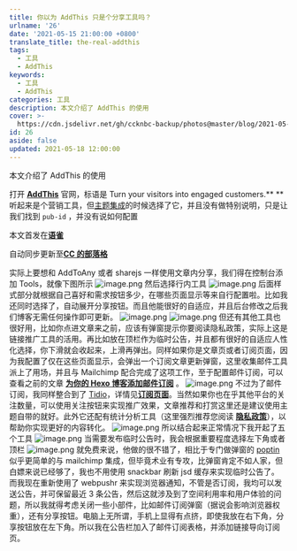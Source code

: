 ```yaml
---
title: 你以为 AddThis 只是个分享工具吗？
urlname: '26'
date: '2021-05-15 21:00:00 +0800'
translate_title: the-real-addthis
tags:
  - 工具
  - AddThis
keywords:
  - 工具
  - AddThis
categories: 工具
description: 本文介绍了 AddThis 的使用
cover: >-
  https://cdn.jsdelivr.net/gh/ccknbc-backup/photos@master/blog/2021-05-15~21-52-56.webp
id: 26
aside: false
updated: 2021-05-18 12:00:00
---
```


本文介绍了 AddThis 的使用

<!-- more -->

打开 [**AddThis**](https://www.addthis.com/) 官网，标语是 Turn your visitors into engaged customers.\*\* \*\*听起来是个营销工具，但[主题集成](https://butterfly.js.org/posts/ceeb73f/#分享)的时候选择了它，并且没有做特别说明，只是让我们找到 `pub-id` ，并没有说如何配置

本文首发在[**语雀**](https://www.yuque.com/ccknbc/blog/24)

自动同步更新至[**CC 的部落格**](https://blog.ccknbc.cc/posts/the-real-addthis)

实际上要想和 AddToAny 或者 sharejs 一样使用文章内分享，我们得在控制台添加 Tools，就像下图所示
![image.png](https://cdn.nlark.com/yuque/0/2021/png/8391407/1621142780727-b0ba0833-f60e-4a95-bb23-2875dd54c3c2.png#height=719&id=ue75333d4&margin=%5Bobject%20Object%5D&name=image.png&originHeight=719&originWidth=1036&originalType=binary&size=69605&status=done&style=none&width=1036)
然后选择行内工具
![image.png](https://cdn.nlark.com/yuque/0/2021/png/8391407/1621142848618-8ff7ab42-7118-4161-9da3-77319203967a.png#height=808&id=udf8793a9&margin=%5Bobject%20Object%5D&name=image.png&originHeight=808&originWidth=1269&originalType=binary&size=54618&status=done&style=none&width=1269)
后面样式部分就根据自己喜好和需求按钮多少，在哪些页面显示等来自行配置啦。比如我还同时选择了，自动展开分享按钮。而且他能很好的自适应，并且后台修改之后我们博客无需任何操作即可更新。
![image.png](https://cdn.nlark.com/yuque/0/2021/png/8391407/1621143046263-9f6aafa6-32f0-4ff6-85e4-be1b7e375617.png#height=56&id=uc42770eb&margin=%5Bobject%20Object%5D&name=image.png&originHeight=56&originWidth=1020&originalType=binary&size=9002&status=done&style=none&width=1020)
![image.png](https://cdn.nlark.com/yuque/0/2021/png/8391407/1621143097471-85b42c6c-3561-4348-a164-f312328a598c.png#height=60&id=u37bce032&margin=%5Bobject%20Object%5D&name=image.png&originHeight=60&originWidth=457&originalType=binary&size=5342&status=done&style=none&width=457)
但还有其他工具也很好用，比如你点进文章来之前，应该有弹窗提示你要阅读隐私政策，实际上这是链接推广工具的活用。再比如放在顶栏作为临时公告，并且都有很好的自适应人性化选择，你下滑就会收起来，上滑再弹出。同样如果你是文章页或者订阅页面，因为我配置了仅在这些页面显示，会弹出一个订阅文章更新弹窗，这里收集邮件工具派上了用场，并且与 Mailchimp 配合完成了这项工作，至于配置邮件订阅，可以查看之前的文章 [**为你的 Hexo 博客添加邮件订阅**](/posts/add-email-subscription-to-your-hexo-blog/) 。
![image.png](https://cdn.nlark.com/yuque/0/2021/png/8391407/1621144135285-b67842b1-b8c9-47a5-bf51-5bbe3e4953d5.png#height=780&id=u06f3186e&margin=%5Bobject%20Object%5D&name=image.png&originHeight=780&originWidth=422&originalType=binary&size=36857&status=done&style=none&width=422)
不过为了邮件订阅，我同样整合到了 [Tidio](https://www.tidio.com/)，详情见[**订阅页面**](/sub)。当然如果你也在乎其他平台的关注数量，可以使用关注按钮来实现推广效果，文章推荐和打赏这里还是建议使用主题自带的就好。此外它还配有统计分析工具（这里强烈推荐您阅读 [**隐私政策**](/privacy-policy)），以帮助你实现更好的内容转化。
![image.png](https://cdn.nlark.com/yuque/0/2021/png/8391407/1621143646876-ecadedf5-be33-4048-a8b9-a1591f3e8fe2.png#height=3898&id=ufa0dc4e3&margin=%5Bobject%20Object%5D&name=image.png&originHeight=3898&originWidth=1584&originalType=binary&size=279916&status=done&style=none&width=1584)
所以结合起来正常情况下我开起了五个工具
![image.png](https://cdn.nlark.com/yuque/0/2021/png/8391407/1621144000308-6da07ca0-5aad-421f-a711-ac1d00aeefd7.png#height=1004&id=uf5bf2d57&margin=%5Bobject%20Object%5D&name=image.png&originHeight=1004&originWidth=1579&originalType=binary&size=83395&status=done&style=none&width=1579)
当需要发布临时公告时，我会根据重要程度选择左下角或者顶栏
![image.png](https://cdn.nlark.com/yuque/0/2021/png/8391407/1621144072301-650ffe7c-8331-4bc4-ab8e-a8870f62dce1.png#height=405&id=uca0d9fc5&margin=%5Bobject%20Object%5D&name=image.png&originHeight=405&originWidth=1583&originalType=binary&size=32828&status=done&style=none&width=1583)
就免费来说，他做的很不错了，相比于专门做弹窗的 [poptin](https://www.poptin.com/blog/zh/create-mailchimp-pop-ups-grow-email-list/) 似乎更简单的与 mailchimp 集成，但毕竟术业有专攻，比弹窗肯定不如人家，但白嫖来说已经够了，我也不用使用 snackbar 刷新 jsd 缓存来实现临时公告了。
而我现在重新使用了 webpushr 来实现浏览器通知，不管是否订阅，我均可以发送公告，并可保留最近 3 条公告，然后这就涉及到了空间利用率和用户体验的问题，所以我就得考虑关闭一些小部件，比如邮件订阅弹窗（据说会影响浏览器权重），还有分享按钮。电脑上无所谓，手机上显得有点挤，即使我放在右下角，分享按钮放在左下角。所以我在公告栏加入了邮件订阅表格，并添加链接导向订阅页。
